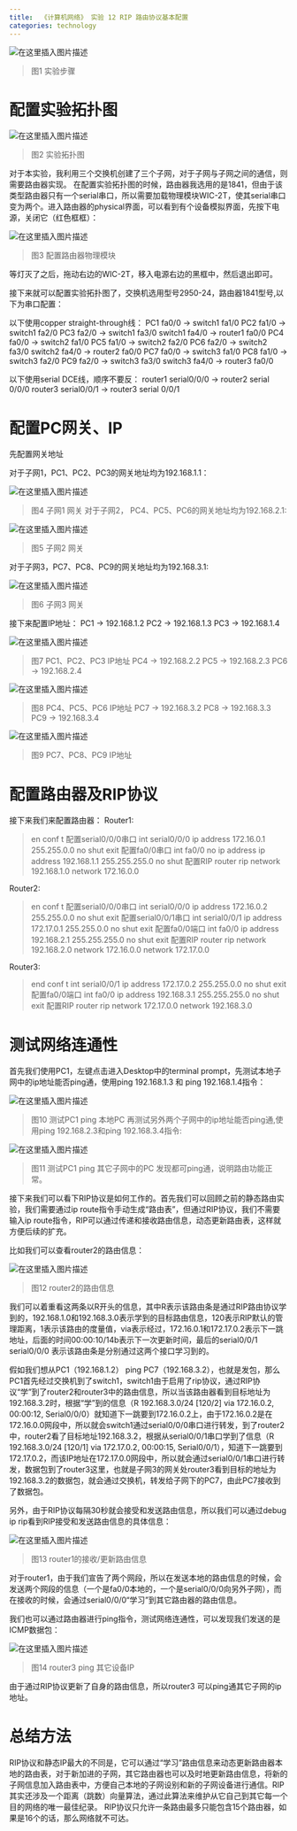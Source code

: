 ```yaml
---
title:  《计算机网络》 实验 12 RIP 路由协议基本配置
categories: technology
---
```


![在这里插入图片描述](https://img-blog.csdnimg.cn/563fe66e472742ccbc9a9366504f3142.png?x-oss-process=image/watermark,type_d3F5LXplbmhlaQ,shadow_50,text_Q1NETiBA5aSp5LiLNTkxMg==,size_20,color_FFFFFF,t_70,g_se,x_16)

> 图1 实验步骤

# 配置实验拓扑图

![在这里插入图片描述](https://img-blog.csdnimg.cn/6c2e81ee59c44476ace2e5729bb46d2d.png?x-oss-process=image/watermark,type_d3F5LXplbmhlaQ,shadow_50,text_Q1NETiBA5aSp5LiLNTkxMg==,size_20,color_FFFFFF,t_70,g_se,x_16)
 
> 图2 实验拓扑图

对于本实验，我利用三个交换机创建了三个子网，对于子网与子网之间的通信，则需要路由器实现。
在配置实验拓扑图的时候，路由器我选用的是1841，但由于该类型路由器只有一个serial串口，所以需要加载物理模块WIC-2T，使其serial串口变为两个。进入路由器的physical界面，可以看到有个设备模拟界面，先按下电源，关闭它（红色框框）：
 
 ![在这里插入图片描述](https://img-blog.csdnimg.cn/bae1bf99c0c846cc9648348536ee8979.gif)
 
> 图3 配置路由器物理模块

等灯灭了之后，拖动右边的WIC-2T，移入电源右边的黑框中，然后退出即可。

接下来就可以配置实验拓扑图了，交换机选用型号2950-24，路由器1841型号,以下为串口配置：

以下使用copper straight-through线：
PC1 fa0/0 -> switch1 fa1/0
PC2 fa1/0 -> switch1 fa2/0
PC3 fa2/0 -> switch1 fa3/0
switch1 fa4/0 -> router1 fa0/0
PC4 fa0/0 -> switch2 fa1/0
PC5 fa1/0 -> switch2 fa2/0
PC6 fa2/0 -> switch2 fa3/0
switch2 fa4/0 -> router2 fa0/0
PC7 fa0/0 -> switch3 fa1/0
PC8 fa1/0 -> switch3 fa2/0
PC9 fa2/0 -> switch3 fa3/0
switch3 fa4/0 -> router3 fa0/0

以下使用serial DCE线，顺序不要反：
router1 serial0/0/0 -> router2 serial 0/0/0
router3 serial0/0/1 -> router3 serial 0/0/1

# 配置PC网关、IP
先配置网关地址

对于子网1，PC1、PC2、PC3的网关地址均为192.168.1.1：

![在这里插入图片描述](https://img-blog.csdnimg.cn/cb1c2c20a3194c5ea74c9837a4255541.png?x-oss-process=image/watermark,type_d3F5LXplbmhlaQ,shadow_50,text_Q1NETiBA5aSp5LiLNTkxMg==,size_20,color_FFFFFF,t_70,g_se,x_16)
 
> 图4 子网1 网关
对于子网2， PC4、PC5、PC6的网关地址均为192.168.2.1:

 ![在这里插入图片描述](https://img-blog.csdnimg.cn/e9cc85d79b0c4705b1dd9c61e23e4025.png?x-oss-process=image/watermark,type_d3F5LXplbmhlaQ,shadow_50,text_Q1NETiBA5aSp5LiLNTkxMg==,size_20,color_FFFFFF,t_70,g_se,x_16)
 
> 图5 子网2 网关

对于子网3，PC7、PC8、PC9的网关地址均为192.168.3.1:

![在这里插入图片描述](https://img-blog.csdnimg.cn/e09193cf3a964d78bc803f302cabbd8f.png?x-oss-process=image/watermark,type_d3F5LXplbmhlaQ,shadow_50,text_Q1NETiBA5aSp5LiLNTkxMg==,size_20,color_FFFFFF,t_70,g_se,x_16)
 
> 图6 子网3 网关

接下来配置IP地址：
PC1 -> 192.168.1.2
PC2 -> 192.168.1.3
PC3 -> 192.168.1.4
 
 ![在这里插入图片描述](https://img-blog.csdnimg.cn/8703e391139c495e858dc3fecf5af961.png?x-oss-process=image/watermark,type_d3F5LXplbmhlaQ,shadow_50,text_Q1NETiBA5aSp5LiLNTkxMg==,size_20,color_FFFFFF,t_70,g_se,x_16)
 
> 图7 PC1、PC2、PC3 IP地址
PC4 -> 192.168.2.2
PC5 -> 192.168.2.3
PC6 -> 192.168.2.4
 
 ![在这里插入图片描述](https://img-blog.csdnimg.cn/f9fd024eb72e46e7b0e4ef69e27e7e16.png?x-oss-process=image/watermark,type_d3F5LXplbmhlaQ,shadow_50,text_Q1NETiBA5aSp5LiLNTkxMg==,size_20,color_FFFFFF,t_70,g_se,x_16)
 
> 图8 PC4、PC5、PC6 IP地址
PC7 -> 192.168.3.2
PC8 -> 192.168.3.3
PC9 -> 192.168.3.4
 
 ![在这里插入图片描述](https://img-blog.csdnimg.cn/b92348889c2b45acba4d6f3a521dd036.png?x-oss-process=image/watermark,type_d3F5LXplbmhlaQ,shadow_50,text_Q1NETiBA5aSp5LiLNTkxMg==,size_20,color_FFFFFF,t_70,g_se,x_16)
 
> 图9 PC7、PC8、PC9 IP地址

# 配置路由器及RIP协议

接下来我们来配置路由器：
Router1:

> en
> conf t
配置serial0/0/0串口
> int serial0/0/0
> ip address 172.16.0.1 255.255.0.0
> no shut
> exit
配置fa0/0串口
> int fa0/0
> no ip address
> ip address 192.168.1.1 255.255.255.0
> no shut
配置RIP
> router rip
> network 192.168.1.0
> network 172.16.0.0

Router2:
> en
> conf t
配置serial0/0/0串口
> int serial0/0/0
> ip address 172.16.0.2 255.255.0.0
> no shut
> exit
配置serial0/0/1串口
> int serial0/0/1
> ip address 172.17.0.1 255.255.0.0
> no shut
> exit
配置fa0/0端口
> int fa0/0
> ip address 192.168.2.1 255.255.255.0
> no shut
> exit
配置RIP
> router rip
> network 192.168.2.0
> network 172.16.0.0
> network 172.17.0.0

Router3:
> end
> conf t
> int serial0/0/1
> ip address 172.17.0.2 255.255.0.0
> no shut
> exit
配置fa0/0端口
> int fa0/0
> ip address 192.168.3.1 255.255.255.0
> no shut
> exit
配置RIP
> router rip
> network 172.17.0.0
> network 192.168.3.0

# 测试网络连通性

首先我们使用PC1，左键点击进入Desktop中的terminal prompt，先测试本地子网中的ip地址能否ping通，使用ping 192.168.1.3 和 ping 192.168.1.4指令：

![在这里插入图片描述](https://img-blog.csdnimg.cn/b399e34ef74a41eea2916af9db887411.png?x-oss-process=image/watermark,type_d3F5LXplbmhlaQ,shadow_50,text_Q1NETiBA5aSp5LiLNTkxMg==,size_20,color_FFFFFF,t_70,g_se,x_16)
 
> 图10 测试PC1 ping 本地PC
再测试另外两个子网中的ip地址能否ping通,使用ping 192.168.2.3和ping 192.168.3.4指令:
 
 ![在这里插入图片描述](https://img-blog.csdnimg.cn/ad6298f52d114881b800750c2abb5e72.png?x-oss-process=image/watermark,type_d3F5LXplbmhlaQ,shadow_50,text_Q1NETiBA5aSp5LiLNTkxMg==,size_20,color_FFFFFF,t_70,g_se,x_16)
 
> 图11 测试PC1 ping 其它子网中的PC
发现都可ping通，说明路由功能正常。

接下来我们可以看下RIP协议是如何工作的。首先我们可以回顾之前的静态路由实验，我们需要通过ip route指令手动生成“路由表”，但通过RIP协议，我们不需要输入ip route指令，RIP可以通过传递和接收路由信息，动态更新路由表，这样就方便后续的扩充。

比如我们可以查看router2的路由信息：
 
 ![在这里插入图片描述](https://img-blog.csdnimg.cn/78512c92724441b19acb34001251fed8.png?x-oss-process=image/watermark,type_d3F5LXplbmhlaQ,shadow_50,text_Q1NETiBA5aSp5LiLNTkxMg==,size_20,color_FFFFFF,t_70,g_se,x_16)
 
> 图12 router2的路由信息

我们可以着重看这两条以R开头的信息，其中R表示该路由条是通过RIP路由协议学到的，192.168.1.0和192.168.3.0表示学到的目标路由信息，120表示RIP默认的管理距离，1表示该路由的度量值，via表示经过，172.16.0.1和172.17.0.2表示下一跳地址，后面的时间00:00:10/14b表示下一次更新时间，最后的serial0/0/1 serial0/0/0 表示该路由条是分别通过这两个接口学习到的。

假如我们想从PC1（192.168.1.2） ping PC7（192.168.3.2），也就是发包，那么PC1首先经过交换机到了switch1，switch1由于启用了rip协议，通过RIP协议“学”到了router2和router3中的路由信息，所以当该路由器看到目标地址为192.168.3.2时，根据“学”到的信息（R 192.168.3.0/24 [120/2] via 172.16.0.2, 00:00:12, Serial0/0/0）就知道下一跳要到172.16.0.2上，由于172.16.0.2是在172.16.0.0网段中，所以就会switch1通过serial0/0/0串口进行转发，到了router2中，router2看了目标地址192.168.3.2，根据从serial0/0/1串口学到了信息（R 192.168.3.0/24 [120/1] via 172.17.0.2, 00:00:15, Serial0/0/1），知道下一跳要到172.17.0.2，而该IP地址在172.17.0.0网段中，所以就会通过serial0/0/1串口进行转发，数据包到了router3这里，也就是子网3的网关处router3看到目标的地址为192.168.3.2的数据包，就会通过交换机，转发给子网下的PC7，由此PC7接收到了数据包。

另外，由于RIP协议每隔30秒就会接受和发送路由信息，所以我们可以通过debug ip rip看到RIP接受和发送路由信息的具体信息：

![在这里插入图片描述](https://img-blog.csdnimg.cn/a9aa0b72daed44d4a127817d7a696a31.png?x-oss-process=image/watermark,type_d3F5LXplbmhlaQ,shadow_50,text_Q1NETiBA5aSp5LiLNTkxMg==,size_20,color_FFFFFF,t_70,g_se,x_16)
 
> 图13 router1的接收/更新路由信息

对于router1，由于我们宣告了两个网段，所以在发送本地的路由信息的时候，会发送两个网段的信息（一个是fa0/0本地的，一个是serial0/0/0向另外子网），而在接收的时候，会通过serial0/0/0“学习”到其它路由器的路由信息。

我们也可以通过路由器进行ping指令，测试网络连通性，可以发现我们发送的是ICMP数据包：

![在这里插入图片描述](https://img-blog.csdnimg.cn/5bb4c20db3b446f59125c1b0a0389307.png?x-oss-process=image/watermark,type_d3F5LXplbmhlaQ,shadow_50,text_Q1NETiBA5aSp5LiLNTkxMg==,size_20,color_FFFFFF,t_70,g_se,x_16)

 
> 图14 router3 ping 其它设备IP

由于通过RIP协议更新了自身的路由信息，所以router3 可以ping通其它子网的ip地址。

# 总结方法

RIP协议和静态IP最大的不同是，它可以通过“学习”路由信息来动态更新路由器本地的路由表，对于新加进的子网，其它路由器也可以及时地更新路由信息，将新的子网信息加入路由表中，方便自己本地的子网设别和新的子网设备进行通信。RIP其实还涉及一个距离（跳数）向量算法，通过此算法来维护从它自己到其它每一个目的网络的唯一最佳纪录。 RIP协议只允许一条路由最多只能包含15个路由器，如果是16个的话，那么网络就不可达。
